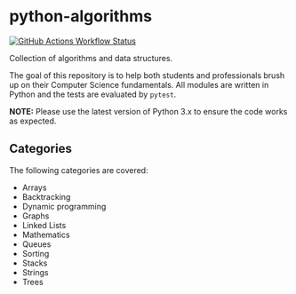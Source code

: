 # python-algorithms

[![GitHub Actions Workflow Status](https://img.shields.io/github/actions/workflow/status/huangsam/python-algorithms/ci.yml)](https://github.com/huangsam/python-algorithms/actions)

Collection of algorithms and data structures.

The goal of this repository is to help both students and professionals
brush up on their Computer Science fundamentals. All modules are written
in Python and the tests are evaluated by `pytest`.

**NOTE:** Please use the latest version of Python 3.x to ensure the code works
as expected.

## Categories

The following categories are covered:

- Arrays
- Backtracking
- Dynamic programming
- Graphs
- Linked Lists
- Mathematics
- Queues
- Sorting
- Stacks
- Strings
- Trees
